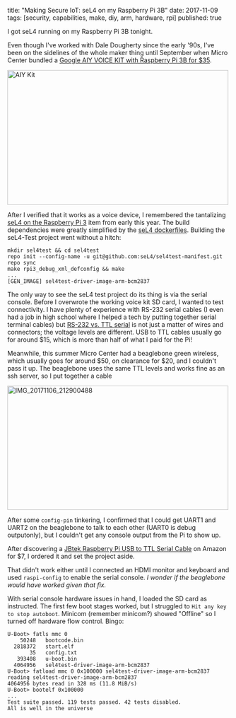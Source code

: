 title: "Making Secure IoT: seL4 on my Raspberry Pi 3B"
date: 2017-11-09
tags: [security, capabilities, make, diy, arm, hardware, rpi]
published: true

I got seL4 running on my Raspberry Pi 3B tonight.

Even though I've worked with Dale Dougherty since the early '90s,
I've been on the sidelines of the whole maker thing until September when
Micro Center bundled a [Google AIY VOICE KIT with Raspberry Pi 3B for $35][AIY].

[AIY]: http://www.microcenter.com/site/content/google_aiy_preorder.aspx

<a data-flickr-embed="true" data-footer="true"
 href="https://www.flickr.com/photos/dckc/26502865629/in/album-72157690394355946/"
 title="AIY Kit"><img src="https://farm5.staticflickr.com/4517/26502865629_a8f62d67b5.jpg"
  width="500" height="305" alt="AIY Kit"></a>
  <script async src="//embedr.flickr.com/assets/client-code.js" charset="utf-8"></script>

After I verified that it works as a voice device, I remembered the tantalizing
[seL4 on the Raspberry Pi 3][SR] item from early this year. The build dependencies
were greatly simplified by the [seL4 dockerfiles][DF]. Building the seL4-Test project
went without a hitch:

    mkdir sel4test && cd sel4test
    repo init --config-name -u git@github.com:seL4/sel4test-manifest.git
    repo sync
    make rpi3_debug_xml_defconfig && make
    ...
    [GEN_IMAGE] sel4test-driver-image-arm-bcm2837

[SR]: https://research.csiro.au/tsblog/sel4-raspberry-pi-3/
[DF]: https://github.com/SEL4PROJ/seL4-CAmkES-L4v-dockerfiles

The only way to see the seL4 test project do its thing is via the serial console.
Before I overwrote the working voice kit SD card, I wanted to test connectivity.
I have plenty of experience with RS-232 serial cables (I even had a job in high
school where I helped a tech by putting together serial terminal cables)
but [RS-232 vs. TTL serial](https://www.sparkfun.com/tutorials/215) is not just
a matter of wires and connectors; the voltage levels are different. USB to TTL cables
usually go for around $15, which is more than half of what I paid for the Pi!

Meanwhile, this summer Micro Center had a beaglebone green wireless, which
usually goes for around $50, on clearance for $20, and I couldn't pass it up.
The beaglebone uses the same TTL levels and works fine as an ssh server,
so I put together a cable

<a data-flickr-embed="true" data-footer="true"  href="https://www.flickr.com/photos/dckc/38223910826/in/album-72157690394355946/" title="IMG_20171106_212900488"><img src="https://farm5.staticflickr.com/4569/38223910826_a8fe8f7bdf.jpg" width="500" height="281" alt="IMG_20171106_212900488"></a><script async src="//embedr.flickr.com/assets/client-code.js" charset="utf-8"></script>

After some `config-pin` tinkering, I confirmed that I could get
UART1 and UART2 on the beaglebone to talk to each other (UART0
is debug outputonly), but I couldn't get any console output from the Pi to show up.

After discovering a [JBtek Raspberry Pi USB to TTL Serial Cable](https://www.amazon.com/gp/product/B00QT7LQ88/)
on Amazon for $7, I ordered it and set the project aside.

That didn't work either until I connected an HDMI monitor and keyboard and
used `raspi-config` to enable the serial console. _I wonder if the beaglebone
would have worked given that fix._

With serial console hardware issues in hand, I loaded the SD card as instructed.
The first few boot stages worked, but I struggled to `Hit any key to stop autoboot`.
Minicom (remember minicom?) showed "Offline" so I turned off hardware flow control.
Bingo:

    U-Boot> fatls mmc 0
        50248   bootcode.bin
      2818372   start.elf
           35   config.txt
       393408   u-boot.bin
      4064956   sel4test-driver-image-arm-bcm2837
    U-Boot> fatload mmc 0 0x100000 sel4test-driver-image-arm-bcm2837
    reading sel4test-driver-image-arm-bcm2837
    4064956 bytes read in 328 ms (11.8 MiB/s)
    U-Boot> bootelf 0x100000
    ...
    Test suite passed. 119 tests passed. 42 tests disabled.
    All is well in the universe

